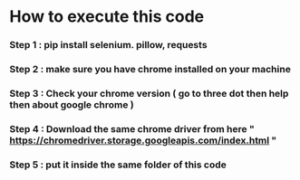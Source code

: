 
# How to execute this code
### Step 1 : pip install selenium. pillow, requests
### Step 2 : make sure you have chrome installed on your machine
### Step 3 : Check your chrome version ( go to three dot then help then about google chrome )
### Step 4 : Download the same chrome driver from here     " https://chromedriver.storage.googleapis.com/index.html "
### Step 5 : put it inside the same folder of this code